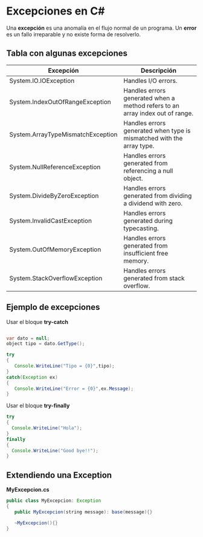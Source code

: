# Excepciones en C#

Una **excepción** es una anomalía en el flujo normal de un programa. Un **error** es un fallo irreparable y no existe forma de resolverlo.



## Tabla con algunas excepciones

|Excepción|Descripción|
|---|---|
|System.IO.IOException|Handles I/O errors.|
|System.IndexOutOfRangeException|Handles errors generated when a method refers to an array index out of range.|
|System.ArrayTypeMismatchException|Handles errors generated when type is mismatched with the array type.|
|System.NullReferenceException|Handles errors generated from referencing a null object.|
|System.DivideByZeroException|Handles errors generated from dividing a dividend with zero.|
|System.InvalidCastException|Handles errors generated during typecasting.|
|System.OutOfMemoryException|Handles errors generated from insufficient free memory.|
|System.StackOverflowException|Handles errors generated from stack overflow.|



## Ejemplo de excepciones


Usar el bloque **try-catch**

```java

var dato = null;
object tipo = dato.GetType();

try
{
   Console.WriteLine("Tipo = {0}",tipo);
}
catch(Exception ex)
{
   Console.WriteLine("Error = {0}",ex.Message);
}
```

Usar el bloque **try-finally**

```java
try
{
  Console.WriteLine("Hola");
}
finally
{
  Console.WriteLine("Good bye!!");
}
```

## Extendiendo una Exception

**MyExcepcion.cs**

```java
public class MyExcepcion: Exception
{
   public MyExcepcion(string message): base(message){}

   ~MyExcepcion(){}
}
```

